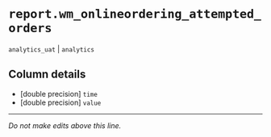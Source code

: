 # `report.wm_onlineordering_attempted_orders`
`analytics_uat` | `analytics`

## Column details
* [double precision] `time`
* [double precision] `value`

-------------------------------------------------------------------------------
*Do not make edits above this line.*
